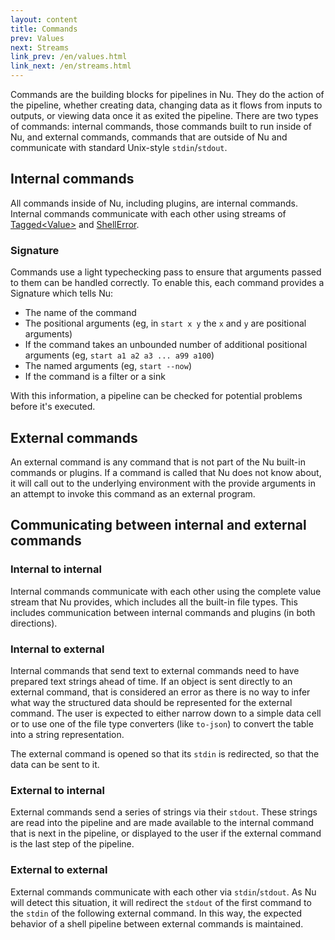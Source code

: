 ```yaml
---
layout: content
title: Commands
prev: Values
next: Streams
link_prev: /en/values.html
link_next: /en/streams.html
---
```


Commands are the building blocks for pipelines in Nu. They do the action of the pipeline, whether creating data, changing data as it flows from inputs to outputs, or viewing data once it as exited the pipeline. There are two types of commands: internal commands, those commands built to run inside of Nu, and external commands, commands that are outside of Nu and communicate with standard Unix-style `stdin`/`stdout`.

## Internal commands

All commands inside of Nu, including plugins, are internal commands. Internal commands communicate with each other using streams of [Tagged&lt;Value&gt;](https://github.com/nushell/nushell/blob/d30c40b40ebfbb411a503ad7c7bceae8029c6689/crates/nu-source/src/meta.rs#L91) and [ShellError](https://github.com/nushell/nushell/blob/main/crates/nu-errors/src/lib.rs#L179).

### Signature

Commands use a light typechecking pass to ensure that arguments passed to them can be handled correctly. To enable this, each command provides a Signature which tells Nu:

* The name of the command
* The positional arguments (eg, in `start x y` the `x` and `y` are positional arguments)
* If the command takes an unbounded number of additional positional arguments (eg, `start a1 a2 a3 ... a99 a100`)
* The named arguments (eg, `start --now`)
* If the command is a filter or a sink

With this information, a pipeline can be checked for potential problems before it's executed.

## External commands

An external command is any command that is not part of the Nu built-in commands or plugins. If a command is called that Nu does not know about, it will call out to the underlying environment with the provide arguments in an attempt to invoke this command as an external program.

## Communicating between internal and external commands

### Internal to internal

Internal commands communicate with each other using the complete value stream that Nu provides, which includes all the built-in file types. This includes communication between internal commands and plugins (in both directions).

### Internal to external

Internal commands that send text to external commands need to have prepared text strings ahead of time. If an object is sent directly to an external command, that is considered an error as there is no way to infer what way the structured data should be represented for the external command.  The user is expected to either narrow down to a simple data cell or to use one of the file type converters (like `to-json`) to convert the table into a string representation.

The external command is opened so that its `stdin` is redirected, so that the data can be sent to it.

### External to internal

External commands send a series of strings via their `stdout`. These strings are read into the pipeline and are made available to the internal command that is next in the pipeline, or displayed to the user if the external command is the last step of the pipeline.

### External to external

External commands communicate with each other via `stdin`/`stdout`. As Nu will detect this situation, it will redirect the `stdout` of the first command to the `stdin` of the following external command. In this way, the expected behavior of a shell pipeline between external commands is maintained.
